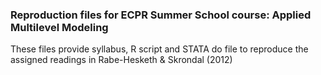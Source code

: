 
### Reproduction files for ECPR Summer School course: Applied Multilevel Modeling

These files provide syllabus, R script and STATA do file to reproduce the assigned readings in Rabe-Hesketh & Skrondal (2012)
